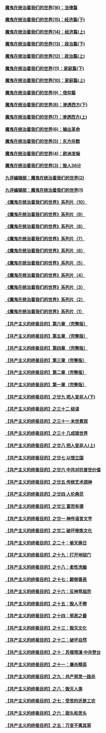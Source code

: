#### [魔鬼在统治着我们的世界(16)：法律篇](../pages/nsc422/n10485969.md?t=10180751) 
#### [魔鬼在统治着我们的世界(15)：经济篇(下)](../pages/nsc422/n10469975.md?t=10180751) 
#### [魔鬼在统治着我们的世界(14)：经济篇(上)](../pages/nsc422/n10457370.md?t=10180751) 
#### [魔鬼在统治着我们的世界(13)：政治篇(下)](../pages/nsc422/n10448270.md?t=10180751) 
#### [魔鬼在统治着我们的世界(12)：政治篇(上)](../pages/nsc422/n10444576.md?t=10180751) 
#### [魔鬼在统治着我们的世界(11)：家庭篇(下)](../pages/nsc422/n10440961.md?t=10180751) 
#### [魔鬼在统治着我们的世界(10)：家庭篇(上)](../pages/nsc422/n10435448.md?t=10180751) 
#### [魔鬼在统治着我们的世界(9)：信仰篇](../pages/nsc422/n10432159.md?t=10180751) 
#### [魔鬼在统治着我们的世界(8)：渗透西方(下)](../pages/nsc422/n10429603.md?t=10180751) 
#### [魔鬼在统治着我们的世界(7)：渗透西方(上)](../pages/nsc422/n10426013.md?t=10180751) 
#### [魔鬼在统治着我们的世界(6)：输出革命](../pages/nsc422/n10421536.md?t=10180751) 
#### [魔鬼在统治着我们的世界(5)：东方杀戮](../pages/nsc422/n10417707.md?t=10180751) 
#### [魔鬼在统治着我们的世界(4)：欧洲发端](../pages/nsc422/n10414890.md?t=10180751) 
#### [魔鬼在统治着我们的世界(3)：毁人36计](../pages/nsc422/n10411583.md?t=10180751) 
#### [九评编辑部：魔鬼在统治着我们的世界(2)](../pages/nsc422/n10410036.md?t=10180751) 
#### [九评编辑部：魔鬼在统治着我们的世界(1)](../pages/nsc422/n10406825.md?t=10180751) 
#### [《魔鬼在统治着我们的世界》系列片（10）](../pages/nsc422/n12292670.md?t=10180751) 
#### [《魔鬼在统治着我们的世界》系列片（9）](../pages/nsc422/n12290859.md?t=10180751) 
#### [《魔鬼在统治着我们的世界》系列片（8）](../pages/nsc422/n12287445.md?t=10180751) 
#### [《魔鬼在统治着我们的世界》系列片（7）](../pages/nsc422/n12283425.md?t=10180751) 
#### [《魔鬼在统治着我们的世界》系列片（6）](../pages/nsc422/n12282314.md?t=10180751) 
#### [《魔鬼在统治着我们的世界》系列片（5）](../pages/nsc422/n12281419.md?t=10180751) 
#### [《魔鬼在统治着我们的世界》系列片（4）](../pages/nsc422/n12274024.md?t=10180751) 
#### [《魔鬼在统治着我们的世界》系列片（3）](../pages/nsc422/n12271322.md?t=10180751) 
#### [《魔鬼在统治着我们的世界》系列片（2）](../pages/nsc422/n12269049.md?t=10180751) 
#### [《魔鬼在统治着我们的世界》系列片（1）](../pages/nsc422/n12267575.md?t=10180751) 
#### [【共产主义的终极目的】第六章 （完整版）](../pages/nsc422/n11428913.md?t=10180751) 
#### [【共产主义的终极目的】第五章 （完整版）](../pages/nsc422/n11428912.md?t=10180751) 
#### [【共产主义的终极目的】第四章 （完整版）](../pages/nsc422/n11428907.md?t=10180751) 
#### [【共产主义的终极目的】第三章（完整版）](../pages/nsc422/n11428848.md?t=10180751) 
#### [【共产主义的终极目的】第二章（完整版）](../pages/nsc422/n11428831.md?t=10180751) 
#### [【共产主义的终极目的】第一章（完整版）](../pages/nsc422/n11417651.md?t=10180751) 
#### [【共产主义的终极目的】之廿九 把人变非人(下)](../pages/nsc422/n11344140.md?t=10180751) 
#### [【共产主义的终极目的】之三十二 结语](../pages/nsc422/n11360535.md?t=10180751) 
#### [【共产主义的终极目的】之三十一 末世景观](../pages/nsc422/n11351129.md?t=10180751) 
#### [【共产主义的终极目的】之三十 几成狼世界](../pages/nsc422/n11348280.md?t=10180751) 
#### [【共产主义的终极目的】之廿八 把人变非人(上)](../pages/nsc422/n11340492.md?t=10180751) 
#### [【共产主义的终极目的】之廿七 以恨立国](../pages/nsc422/n11336944.md?t=10180751) 
#### [【共产主义的终极目的】之廿六 中共对抗普世价值](../pages/nsc422/n11324785.md?t=10180751) 
#### [【共产主义的终极目的】之廿五 传统艺术颂神](../pages/nsc422/n11296396.md?t=10180751) 
#### [【共产主义的终极目的】之廿四 人伦典范](../pages/nsc422/n11296397.md?t=10180751) 
#### [【共产主义的终极目的】之廿三 富而有德](../pages/nsc422/n11283598.md?t=10180751) 
#### [【共产主义的终极目的】之廿一 神传语言文字](../pages/nsc422/n11263265.md?t=10180751) 
#### [【共产主义的终极目的】之廿二 破坏修炼文化](../pages/nsc422/n11245728.md?t=10180751) 
#### [【共产主义的终极目的】之二十：偷天换日](../pages/nsc422/n11238846.md?t=10180751) 
#### [【共产主义的终极目的】之十九：打开地狱门](../pages/nsc422/n11206376.md?t=10180751) 
#### [【共产主义的终极目的】之十八：柔性洗脑](../pages/nsc422/n11199994.md?t=10180751) 
#### [【共产主义的终极目的】之十七：颠倒善恶](../pages/nsc422/n11179782.md?t=10180751) 
#### [【共产主义的终极目的】之十六：反神骂祖宗](../pages/nsc422/n11166798.md?t=10180751) 
#### [【共产主义的终极目的】之十五：毁人不倦](../pages/nsc422/n11166792.md?t=10180751) 
#### [【共产主义的终极目的】之十四：邪恶之最](../pages/nsc422/n11150249.md?t=10180751) 
#### [【共产主义的终极目的】之十三：毁灭文化](../pages/nsc422/n11135227.md?t=10180751) 
#### [【共产主义的终极目的】之十二：破坏自然](../pages/nsc422/n11135214.md?t=10180751) 
#### [【共产主义的终极目的】之十：苏俄预演 中共登台](../pages/nsc422/n11118424.md?t=10180751) 
#### [【共产主义的终极目的】之十一：屠杀精英](../pages/nsc422/n11118442.md?t=10180751) 
#### [【共产主义的终极目的】之九：共产邪灵一路杀](../pages/nsc422/n11114139.md?t=10180751) 
#### [【共产主义的终极目的】之八：毁灭人类](../pages/nsc422/n11108503.md?t=10180751) 
#### [【共产主义的终极目的】之七：受苦的还是工农](../pages/nsc422/n11101809.md?t=10180751) 
#### [【共产主义的终极目的】之六：甜头和苦头](../pages/nsc422/n11096971.md?t=10180751) 
#### [【共产主义的终极目的】之五：万变不离其邪](../pages/nsc422/n11091285.md?t=10180751) 

